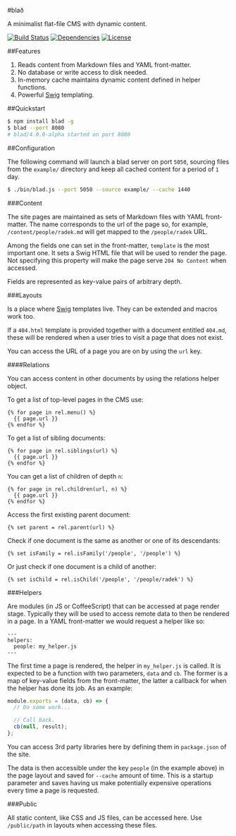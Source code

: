 #blað

A minimalist flat-file CMS with dynamic content.

[![Build Status](https://img.shields.io/travis/radekstepan/blad/master.svg?style=flat)](https://travis-ci.org/radekstepan/blad)
[![Dependencies](http://img.shields.io/david/radekstepan/blad.svg?style=flat)](https://david-dm.org/radekstepan/blad)
[![License](http://img.shields.io/badge/license-AGPL--3.0-red.svg?style=flat)](LICENSE)

##Features

1. Reads content from Markdown files and YAML front-matter.
1. No database or write access to disk needed.
1. In-memory cache maintains dynamic content defined in helper functions.
1. Powerful [Swig](http://paularmstrong.github.io/swig/) templating.

##Quickstart

```bash
$ npm install blad -g
$ blad --port 8080
# blad/4.0.0-alpha started on port 8080
```

##Configuration

The following command will launch a blad server on port `5050`, sourcing files from the `example/` directory and keep all cached content for a period of `1` day.

```bash
$ ./bin/blad.js --port 5050 --source example/ --cache 1440
```

###Content

The site pages are maintained as sets of Markdown files with YAML front-matter. The name corresponds to the url of the page so, for example, `/content/people/radek.md` will get mapped to the `/people/radek` URL.

Among the fields one can set in the front-matter, `template` is the most important one. It sets a Swig HTML file that will be used to render the page. Not specifying this property will make the page serve `204 No Content` when accessed.

Fields are represented as key-value pairs of arbitrary depth.

###Layouts

Is a place where [Swig](http://paularmstrong.github.io/swig/) templates live. They can be extended and macros work too.

If a `404.html` template is provided together with a document entitled `404.md`, these will be rendered when a user tries to visit a page that does not exist.

You can access the URL of a page you are on by using the `url` key.

####Relations

You can access content in other documents by using the relations helper object.

To get a list of top-level pages in the CMS use:

```
{% for page in rel.menu() %}
  {{ page.url }}
{% endfor %}
```

To get a list of sibling documents:

```
{% for page in rel.siblings(url) %}
  {{ page.url }}
{% endfor %}
```

You can get a list of children of depth `n`:

```
{% for page in rel.children(url, n) %}
  {{ page.url }}
{% endfor %}
```

Access the first existing parent document:

```
{% set parent = rel.parent(url) %}
```

Check if one document is the same as another or one of its descendants:

```
{% set isFamily = rel.isFamily('/people', '/people') %}
```

Or just check if one document is a child of another:

```
{% set isChild = rel.isChild('/people', '/people/radek') %}
```

###Helpers

Are modules (in JS or CoffeeScript) that can be accessed at page render stage. Typically they will be used to access remote data to then be rendered in a page. In a YAML front-matter we would request a helper like so:

```
---
helpers:
  people: my_helper.js
---
```

The first time a page is rendered, the helper in `my_helper.js` is called. It is expected to be a function with two parameters, `data` and `cb`. The former is a map of key-value fields from the front-matter, the latter a callback for when the helper has done its job. As an example:

```js
module.exports = (data, cb) => {
  // Do some work...

  // Call back.
  cb(null, result);
};
```

You can access 3rd party libraries here by defining them in `package.json` of the site.

The data is then accessible under the key `people` (in the example above) in the page layout and saved for `--cache` amount of time. This is a startup parameter and saves having us make potentially expensive operations every time a page is requested.

###Public

All static content, like CSS and JS files, can be accessed here. Use `/public/path` in layouts when accessing these files.
